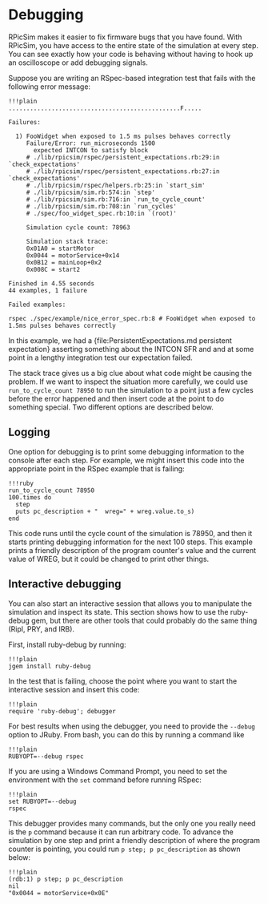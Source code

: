 Debugging
====

RPicSim makes it easier to fix firmware bugs that you have found.
With RPicSim, you have access to the entire state of the simulation at every step.
You can see exactly how your code is behaving without having to hook up an oscilloscope or add debugging signals.

Suppose you are writing an RSpec-based integration test that fails with the following error message:

    !!!plain
    ................................................F.....

    Failures:

      1) FooWidget when exposed to 1.5 ms pulses behaves correctly
         Failure/Error: run_microseconds 1500
           expected INTCON to satisfy block
         # ./lib/rpicsim/rspec/persistent_expectations.rb:29:in `check_expectations'
         # ./lib/rpicsim/rspec/persistent_expectations.rb:27:in `check_expectations'
         # ./lib/rpicsim/rspec/helpers.rb:25:in `start_sim'
         # ./lib/rpicsim/sim.rb:574:in `step'
         # ./lib/rpicsim/sim.rb:716:in `run_to_cycle_count'
         # ./lib/rpicsim/sim.rb:708:in `run_cycles'
         # ./spec/foo_widget_spec.rb:10:in `(root)'

         Simulation cycle count: 78963

         Simulation stack trace:
         0x01A0 = startMotor
         0x0044 = motorService+0x14
         0x0B12 = mainLoop+0x2
         0x008C = start2

    Finished in 4.55 seconds
    44 examples, 1 failure

    Failed examples:

    rspec ./spec/example/nice_error_spec.rb:8 # FooWidget when exposed to 1.5ms pulses behaves correctly

In this example, we had a {file:PersistentExpectations.md persistent expectation} asserting something about the INTCON SFR and and at some point in a lengthy integration test our expectation failed.

The stack trace gives us a big clue about what code might be causing the problem.
If we want to inspect the situation more carefully, we could use `run_to_cycle_count 78950` to run the simulation to a point just a few cycles before the error happened and then insert code at the point to do something special.
Two different options are described below.


Logging
----
One option for debugging is to print some debugging information to the console after each step.
For example, we might insert this code into the appropriate point in the RSpec example that is failing:

    !!!ruby
    run_to_cycle_count 78950
    100.times do
      step
      puts pc_description + "  wreg=" + wreg.value.to_s)
    end

This code runs until the cycle count of the simulation is 78950, and then it starts printing debugging information for the next 100 steps.
This example prints a friendly description of the program counter's value and the current value of WREG, but it could be changed to print other things.


Interactive debugging
----
You can also start an interactive session that allows you to manipulate the simulation and inspect its state.
This section shows how to use the ruby-debug gem, but there are other tools that could probably do the same thing (Ripl, PRY, and IRB).

First, install ruby-debug by running:

    !!!plain
    jgem install ruby-debug

In the test that is failing, choose the point where you want to start the interactive session and insert this code:

    !!!plain
    require 'ruby-debug'; debugger

For best results when using the debugger, you need to provide the `--debug` option to JRuby.  From bash, you can do this by running a command like

    !!!plain
    RUBYOPT=--debug rspec

If you are using a Windows Command Prompt, you need to set the environment with the `set` command before running RSpec:

    !!!plain
    set RUBYOPT=--debug
    rspec

This debugger provides many commands, but the only one you really need is the `p` command because it can run arbitrary code.
To advance the simulation by one step and print a friendly description of where the program counter is pointing, you could run `p step; p pc_description` as shown below:

    !!!plain
    (rdb:1) p step; p pc_description
    nil
    "0x0044 = motorService+0x0E"
